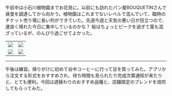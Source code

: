 午前中は小石川植物園までお花見に。以前にも訪れたパン屋BOUQUETINさんで昼食を調達してから向かう。植物園はこれまでないレベルで混んでいて、臨時のチケット売り場に長い列ができていた。先週今週と天気の悪い日が目立つので、運良く晴れた今日に集中しているのかな？ 桜はちょっとピークを過ぎて葉も混ざっているが、のんびり過ごせてよかった。

<table>
  <tr>
    <td><img class="top" src="https://photos.old.apkas.net/medium/202504/20250405-D1000085.webp" /></td>
    <td><img class="top" src="https://photos.old.apkas.net/medium/202504/20250405-D1000087.webp" /></td>
  </tr>
  <tr>
    <td><img class="bottom" src="https://photos.old.apkas.net/medium/202504/20250405-D1000092.webp" /></td>
    <td><img class="bottom" src="https://photos.old.apkas.net/medium/202504/20250405-D1000104.webp" /></td>
  </tr>
</table>

---

午後は練習。帰りがけに初めて谷中コーヒーに行って豆を買ってみた。アプリから注文する形式をおすすめされ、待ち時間も見られたり完成次第通知が来たりと、とても便利。今回は週替わりのおすすめ品種と、店舗限定のブレンドを焙煎してもらってみた。
